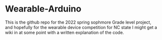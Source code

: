 # Wearable-Arduino

This is the github repo for the 2022 spring sophmore Grade level project, and hopefully for the wearable device competition for NC state
I might get a wiki in at some point with a written explanation of the code.
